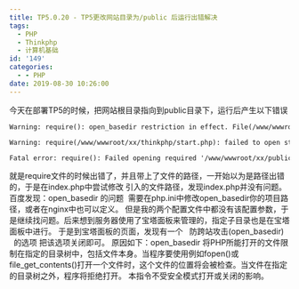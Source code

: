 ```yaml
---
title: TP5.0.20 - TP5更改网站目录为/public 后运行出错解决
tags:
  - PHP
  - Thinkphp
  - 计算机基础
id: '149'
categories:
  - - PHP
date: 2019-08-30 10:26:00
---
```


今天在部署TP5的时候，把网站根目录指向到public目录下，运行后产生以下错误

```
Warning: require(): open_basedir restriction in effect. File(/www/wwwroot/xx/thinkphp/start.php) is not within the allowed path(s): (/www/wwwroot/xx/public/:/tmp/:/proc/) in /www/wwwroot/xx/public/index.php on line 18

Warning: require(/www/wwwroot/xx/thinkphp/start.php): failed to open stream: Operation not permitted in /www/wwwroot/xx/public/index.php on line 18

Fatal error: require(): Failed opening required '/www/wwwroot/xx/public/../thinkphp/start.php' (include_path='.:/www/server/php/70/lib/php') in /www/wwwroot/xx/public/index.php on line 18
```

就是require文件的时候出错了，并且带上了文件的路径，一开始以为是路径出错的，于是在index.php中尝试修改 引入的文件路径，发现index.php并没有问题。 百度发现：open\_basedir 的问题  需要在php.ini中修改open\_basedir你的项目路径，或者在nginx中也可以定义。 但是我的两个配置文件中都没有该配置参数，于是继续找问题。后来想到服务器使用了宝塔面板来管理的，指定子目录也是在宝塔面板中进行。 于是到宝塔面板的页面，发现有一个   防跨站攻击(open\_basedir)    的选项 把该选项关闭即可。 原因如下：open\_basedir 将PHP所能打开的文件限制在指定的目录树中，包括文件本身。当程序要使用例如fopen()或file\_get\_contents()打开一个文件时，这个文件的位置将会被检查。当文件在指定的目录树之外，程序将拒绝打开。 本指令不受安全模式打开或关闭的影响。